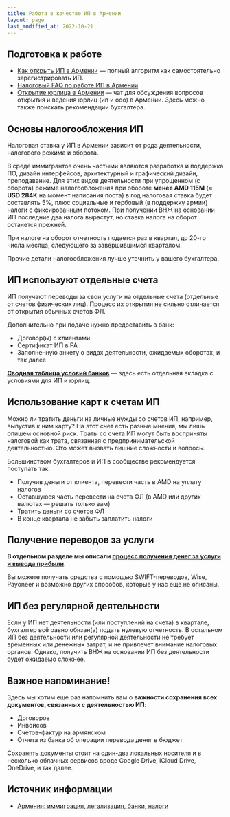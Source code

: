 ```yaml
---
title: Работа в качестве ИП в Армении
layout: page
last_modified_at: 2022-10-21
---
```


## Подготовка к работе

- [Как открыть ИП в Армении](ip-new.md) — полный алгоритм как самостоятельно зарегистрировать ИП.
- [Налоговый FAQ по работе ИП в Армении](https://vc.ru/u/b152/389359-ooo-i-ip-v-armenii-polnyy-nalogovyy-faq)
- [Открытие юрлица в Армении](https://t.me/+TG55UcS6PjViOThi) — чат для обсуждения вопросов открытия и ведения юрлиц (ип и ооо) в Армении. Здесь можно также поискать рекомендации бухгалтера.

## Основы налогообложения ИП

Налоговая ставка у ИП в Армении зависит от рода деятельности, налогового режима и оборота.

В среде иммигрантов очень частыми являются разработка и поддержка ПО, дизайн интерфейсов, архитектурный и графический
дизайн, преподавание. Для этих видов деятельности при упрощенном (с оборота) режиме налогообложения при обороте
**менее AMD 115M** (≈ **USD 284K** на момент написания поста) в год налоговая ставка будет составлять 5%, плюс социальные
и гербовый (в поддержку армии) налоги с фиксированным потоком. При получении ВНЖ на основании ИП последние два налога
вырастут, но ставка налога на оборот останется прежней.

При налоге на оборот отчетность подается раз в квартал, до 20-го числа месяца, следующего за завершившимся кварталом.

Прочие детали налогообложения лучше уточнить у вашего бухгалтера.

## ИП используют отдельные счета

ИП получают переводы за свои услуги на отдельные счета (отдельные от счетов физических лиц). Процесс их открытия не
сильно отличается от открытия обычных счетов ФЛ.

Дополнительно при подаче нужно предоставить в банк:

- Договор(ы) с клиентами
- Сертификат ИП в РА
- Заполненную анкету о видах деятельности, ожидаемых оборотах, и так далее

**[Сводная таблица условий банков](https://bit.ly/am-banks)** — здесь есть отдельная вкладка с условиями для ИП и юрлиц.

## Использование карт к счетам ИП

Можно ли тратить деньги на личные нужды со счетов ИП, например, выпустив к ним карту? На этот счет есть разные мнения,
мы лишь опишем основной риск. Траты со счета ИП могут быть восприняты налоговой как трата, связанная с
предпринимательской деятельностью. Это может вызвать лишние сложности и вопросы.

Большинством бухгалтеров и ИП в сообществе рекомендуется поступать так:

- Получив деньги от клиента, перевести часть в AMD на уплату налогов
- Оставшуюся часть перевести на счета ФЛ (в AMD или других валютах — решать только вам)
- Тратить деньги со счетов ФЛ
- В конце квартала не забыть заплатить налоги

## Получение переводов за услуги

**В отдельном разделе мы описали [процесс получения денег за услуги и вывода прибыли](ip-money.md)**.

Вы можете получать средства с помощью SWIFT-переводов, Wise, Payoneer и возможно других способов, которые у нас еще
не описаны.

## ИП без регулярной деятельности

Если у ИП нет деятельности (или поступлений на счета) в квартале, бухгалтер всё равно обязан(а) подать нулевую
отчетность. В остальном ИП без деятельности или регулярной деятельности не требует временных или денежных затрат, и не
привлечет внимание налоговых органов. Однако, получить ВНЖ на основании ИП без деятельности будет ожидаемо сложнее.

## Важное напоминание!

Здесь мы хотим еще раз напомнить вам о **важности сохранения всех документов, связанных с деятельностью ИП**:

- Договоров
- Инвойсов
- Счетов-фактур на армянском
- Отчета из банка об операции перевода денег в бюджет

Сохранять документы стоит на один-два локальных носителя и в несколько облачных сервисов вроде Google Drive,
iCloud Drive, OneDrive, и так далее.

## Источник информации

- [Армения: иммиграция, легализация, банки, налоги](https://t.me/am_banking_and_residency)
